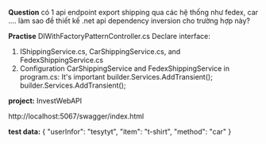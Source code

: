 **Question**
có 1 api endpoint export shipping qua các hệ thống như fedex, car ....
làm sao đề thiết kế .net api dependency inversion cho trường hợp này?

**Practise**
DIWithFactoryPatternController.cs 
Declare interface: 
1. IShippingService.cs, CarShippingService.cs, and FedexShippingService.cs
2. Configuration CarShippingService and FedexShippingService in program.cs: It's important
builder.Services.AddTransient<FedexShippingService>();
builder.Services.AddTransient<CarShippingService>();

**project:**
InvestWebAPI

http://localhost:5067/swagger/index.html

**test data:**
{
  "userInfor": "tesytyt",
  "item": "t-shirt",
  "method": "car"
}